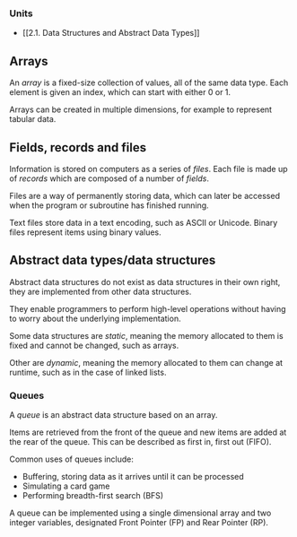 ### Units
- [[2.1. Data Structures and Abstract Data Types]]

## Arrays

An *array* is a fixed-size collection of values, all of the same data type. Each element is given an index, which can start with either 0 or 1.

Arrays can be created in multiple dimensions, for example to represent tabular data.

## Fields, records and files

Information is stored on computers as a series of *files*. Each file is made up of *records* which are composed of a number of *fields*.

Files are a way of permanently storing data, which can later be accessed when the program or subroutine has finished running.

Text files store data in a text encoding, such as ASCII or Unicode. Binary files represent items using binary values.
## Abstract data types/data structures

Abstract data structures do not exist as data structures in their own right, they are implemented from other data structures.

They enable programmers to perform high-level operations without having to worry about the underlying implementation.

Some data structures are *static*, meaning the memory allocated to them is fixed and cannot be changed, such as arrays.

Other are *dynamic*, meaning the memory allocated to them can change at runtime, such as in the case of linked lists.

### Queues

A *queue* is an abstract data structure based on an array.

Items are retrieved from the front of the queue and new items are added at the rear of the queue. This can be described as first in, first out (FIFO).

Common uses of queues include:
- Buffering, storing data as it arrives until it can be processed
- Simulating a card game
- Performing breadth-first search (BFS)

A queue can be implemented using a single dimensional array and two integer variables, designated Front Pointer (FP) and Rear Pointer (RP).


